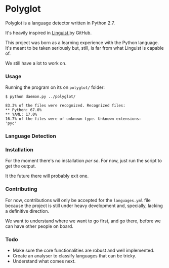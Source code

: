 Polyglot
========

Polyglot is a language detector written in Python 2.7.

It's heavily inspired in <a href="https://github.com/github/linguist"> Linguist </a> by GitHub.

This project was born as a learning experience with the Python language. It's meant to be taken seriously but, still, is far from what Linguist is capable of.

We still have a lot to work on.

### Usage

Running the program on its on `polyglot/` folder:

    $ python daemon.py ../polyglot/
    
    83.3% of the files were recognized. Recognized files:
    ** Python: 67.0%
    ** YAML: 17.0%
    16.7% of the files were of unknown type. Unknown extensions:
    'pyc'
  
### Language Detection

### Installation

For the moment there's no installation *per se*. For now, just run the script to get the output.

It the future there will probably exit one.

### Contributing

For now, contributions will only be accepted for the `languages.yml` file because the project is still under heavy development and, specially, lacking a definitive direction.

We want to understand where we want to go first, and go there, before we can have other people on board.

### Todo

- Make sure the core functionalities are robust and well implemented.
- Create an analyser to classify languages that can be tricky.
- Understand what comes next.

